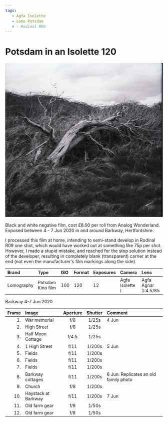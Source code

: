 ```yaml
---
tags:
   - Agfa Isolette
   - Lomo Potsdam
   # - Rodinal R09
---
```

# Potsdam in an Isolette 120
![](/img/2020-04-17-Kodak-TMY-12.jpg)

Black and white negative film, cost £8.00 per roll from Analog Wonderland. Exposed between 4 - 7 Jun 2020 in and around Barkway, Hertfordshire. 

I processed this film at home, intending to semi-stand develop in Rodinal R09 one shot, which would have worked out at something like 75p per shot. However, I made a stupid mistake, and reached for the stop solution instead of the developer, resulting in completely blank (transparent) carrier at the end (not even the manufacturer's film markings along the side).

Brand|Type|ISO|Format|Exposures|Camera|Lens
:----|:---|:--|:-----|:--------|:-----|:----
Lomography|Potsdam Kino film|100|120|12|Agfa Isolette I|Agfa Agnar 1:4.5/85

Barkway 4-7 Jun 2020

Frame|Image|Aperture|Shutter|Comment
----:|:----|:------:|:-----:|:------
1.|War memorial|f/8|1/25s|4 Jun
2.|High Street|f/8|1/25s
3.|Half Moon Cottage|f/4.5|1/25s
4.|1 High Street|f/11|1/200s|5 Jun
5.|Fields|f/11|1/200s
6.|Fields|f/11|1/200s
7.|Fields|f/11|1/200s
8.|Barkway cottages|f/11|1/200s|6 Jun. Replicates an old family photo
9.|Church|f/8|1/200s
10.|Haystack at Barkway|f/11|1/200s|7 Jun
11.|Old farm gear|f/8|1/50s
12.|Old farm gear|f/8|1/50s
